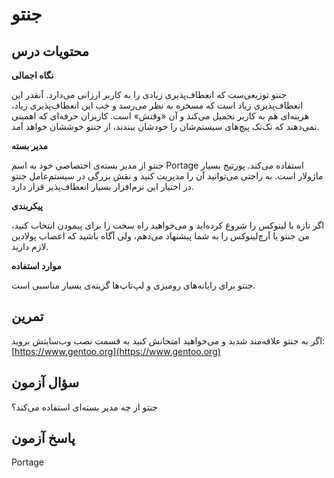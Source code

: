 # جنتو

## محتویات درس

**نگاه اجمالی**

جنتو توزیعی‌ست که انعطاف‌پذیری زیادی را به کاربر ارزانی می‌دارد. آنقدر این انعطاف‌پذیری زیاد است که مسخره به نظر می‌رسد و خب این انعطاف‌پذیری زیاد، هزینه‌ای هم به کاربر تحمیل می‌کند و آن «وقتش» است. کاربران حرفه‌ای که اهمیتی نمی‌دهند که تک‌تک پیچ‌های سیستم‌شان را خودشان ببندند، از جنتو خوششان خواهد آمد.

**مدیر بسته**

جنتو از مدیر بسته‌ی اختصاصی خود به اسم Portage استفاده می‌کند. پورتیج بسیار ماژولار است. به راحتی می‌توانید آن را مدیریت کنید و نقش بزرگی در سیستم‌عامل جنتو در اختیار این نرم‌افزار بسیار انعطاف‌پذیر قرار دارد.

**پیکربندی**

اگر تازه با لینوکس را شروع کرده‌اید و می‌خواهید راه سخت را برای پیمودن انتخاب کنید، من جنتو یا آرچ‌لینوکس را به شما پیشنهاد می‌دهم، ولی آگاه باشید که اعصاب پولادین لازم دارید.

**موارد استفاده**

جنتو برای رایانه‌های رومیزی و لپ‌تاپ‌ها گزینه‌ی بسیار مناسبی است.

## تمرین

اگر به جنتو علاقه‌مند شدید و می‌خواهید امتحانش کنید به قسمت نصب وب‌سایتش بروید: [https://www.gentoo.org](https://www.gentoo.org)

## سؤال آزمون

جنتو از چه مدیر بسته‌ای استفاده می‌کند؟

## پاسخ آزمون

Portage

